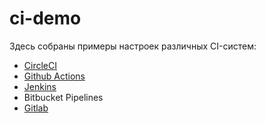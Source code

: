 # ci-demo

Здесь собраны примеры настроек различных CI-систем:

* [CircleCI](https://circleci.com/)
* [Github Actions](https://github.com/)
* [Jenkins](https://www.jenkins.io/)
* Bitbucket Pipelines
* [Gitlab](https://about.gitlab.com/)
